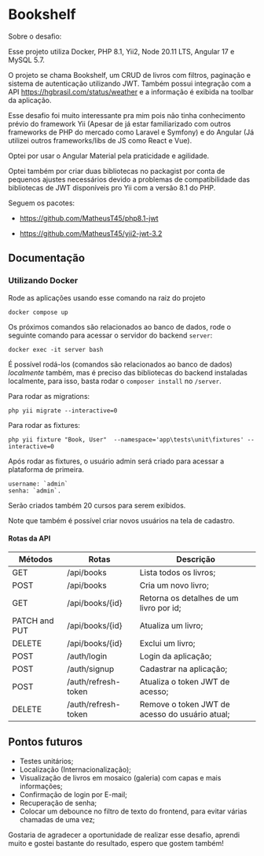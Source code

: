 # Bookshelf

Sobre o desafio:

Esse projeto utiliza Docker, PHP 8.1, Yii2, Node 20.11 LTS, Angular 17 e MySQL 5.7.

O projeto se chama Bookshelf, um CRUD de livros com filtros, paginação e sistema de autenticação utilizando JWT.
Também possui integração com a API https://hgbrasil.com/status/weather e a informação é exibida na toolbar da aplicação.

Esse desafio foi muito interessante pra mim pois não tinha conhecimento prévio do framework Yii (Apesar de já estar familiarizado com outros frameworks de PHP do mercado como Laravel e Symfony) e do Angular (Já utilizei outros frameworks/libs de JS como React e Vue).

Optei por usar o Angular Material pela praticidade e agilidade.

Optei também por criar duas bibliotecas no packagist por conta de pequenos ajustes necessários devido a problemas de compatibilidade das bibliotecas de JWT disponíveis pro Yii com a versão 8.1 do PHP.

Seguem os pacotes:

- https://github.com/MatheusT45/php8.1-jwt

- https://github.com/MatheusT45/yii2-jwt-3.2

## Documentação

### Utilizando Docker

Rode as aplicações usando esse comando na raiz do projeto

```
docker compose up
```

Os próximos comandos são relacionados ao banco de dados, rode o seguinte comando para acessar o servidor do backend `server`:

```
docker exec -it server bash
```

É possível rodá-los (comandos são relacionados ao banco de dados) _localmente_ também, mas é preciso das bibliotecas do backend instaladas localmente, para isso, basta rodar o `composer install` no `/server`.

Para rodar as migrations:

```
php yii migrate --interactive=0
```

Para rodar as fixtures:

```
php yii fixture "Book, User"  --namespace='app\tests\unit\fixtures' --interactive=0
```

Após rodar as fixtures, o usuário admin será criado para acessar a plataforma de primeira.

```
username: `admin`
senha: `admin`.
```

Serão criados também 20 cursos para serem exibidos.

Note que também é possível criar novos usuários na tela de cadastro.

#### Rotas da API

| Métodos       | Rotas               | Descrição                                       |
| ------------- | ------------------- | ----------------------------------------------- |
| GET           | /api/books          | Lista todos os livros;                          |
| POST          | /api/books          | Cria um novo livro;                             |
| GET           | /api/books/{id}     | Retorna os detalhes de um livro por id;         |
| PATCH and PUT | /api/books/{id}     | Atualiza um livro;                              |
| DELETE        | /api/books/{id}     | Exclui um livro;                                |
| POST          | /auth/login         | Login da aplicação;                             |
| POST          | /auth/signup        | Cadastrar na aplicação;                         |
| POST          | /auth/refresh-token | Atualiza o token JWT de acesso;                 |
| DELETE        | /auth/refresh-token | Remove o token JWT de acesso do usuário atual;  |


## Pontos futuros

- Testes unitários;
- Localização (Internacionalização);
- Visualização de livros em mosaico (galeria) com capas e mais informações;
- Confirmação de login por E-mail;
- Recuperação de senha;
- Colocar um debounce no filtro de texto do frontend, para evitar várias chamadas de uma vez;

Gostaria de agradecer a oportunidade de realizar esse desafio, aprendi muito e gostei bastante do resultado, espero que gostem também!
